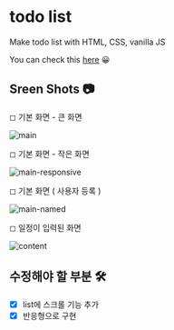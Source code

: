 # todo list
Make todo list with HTML, CSS, vanilla JS

You can check this [here](https://980101.github.io/todo-list/index.html) 😀

## Sreen Shots 📷
◻ 기본 화면 - 큰 화면

![main](https://user-images.githubusercontent.com/47620950/127159316-e8d5b7b7-34ca-4d36-8eb4-a075776ed906.PNG)

◻ 기본 화면 - 작은 화면

![main-responsive](https://user-images.githubusercontent.com/47620950/128888819-c2cf8213-6c0d-4318-b480-173726121bcb.PNG)


◻ 기본 화면 ( 사용자 등록 )

![main-named](https://user-images.githubusercontent.com/47620950/127159692-974b4715-71f5-49d8-88f3-4c341288ce02.PNG)

◻ 일정이 입력된 화면

![content](https://user-images.githubusercontent.com/47620950/127159927-bcb278e6-bfe0-4025-a857-20c8bdeec728.PNG)

## 수정해야 할 부분 🛠
- [x] list에 스크롤 기능 추가
- [x] 반응형으로 구현
